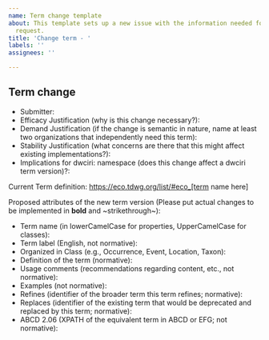 ```yaml
---
name: Term change template
about: This template sets up a new issue with the information needed for a term change
  request.
title: 'Change term - '
labels: ''
assignees: ''

---
```


## Term change

* Submitter: 
* Efficacy Justification (why is this change necessary?): 
* Demand Justification (if the change is semantic in nature, name at least two organizations that independently need this term): 
* Stability Justification (what concerns are there that this might affect existing implementations?): 
* Implications for dwciri: namespace (does this change affect a dwciri term version)?: 

Current Term definition: https://eco.tdwg.org/list/#eco_[term name here]

Proposed attributes of the new term version (Please put actual changes to be implemented in **bold** and ~strikethrough~):

* Term name (in lowerCamelCase for properties, UpperCamelCase for classes): 
* Term label (English, not normative): 
* Organized in Class (e.g., Occurrence, Event, Location, Taxon): 
* Definition of the term (normative): 
* Usage comments (recommendations regarding content, etc., not normative): 
* Examples (not normative): 
* Refines (identifier of the broader term this term refines; normative): 
* Replaces (identifier of the existing term that would be deprecated and replaced by this term; normative): 
* ABCD 2.06 (XPATH of the equivalent term in ABCD or EFG; not normative):
